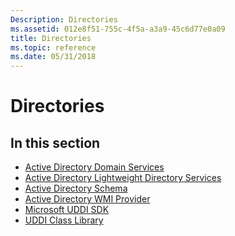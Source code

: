 ```yaml
---
Description: Directories
ms.assetid: 012e8f51-755c-4f5a-a3a9-45c6d77e0a09
title: Directories
ms.topic: reference
ms.date: 05/31/2018
---
```


# Directories

## In this section

-   [Active Directory Domain Services](https://docs.microsoft.com/windows/desktop/AD/active-directory-domain-services)
-   [Active Directory Lightweight Directory Services](https://docs.microsoft.com/previous-versions/windows/desktop/adam/active-directory-lightweight-directory-services)
-   [Active Directory Schema](https://docs.microsoft.com/windows/desktop/ADSchema/active-directory-schema)
-   [Active Directory WMI Provider](https://docs.microsoft.com/previous-versions/windows/desktop/dsprov/active-directory-provider)
-   [Microsoft UDDI SDK](https://msdn.microsoft.com/library/Aa966237(v=BTS.10).aspx)
-   [UDDI Class Library](https://msdn.microsoft.com/library/ee294451(BTS.10).aspx)

 

 



